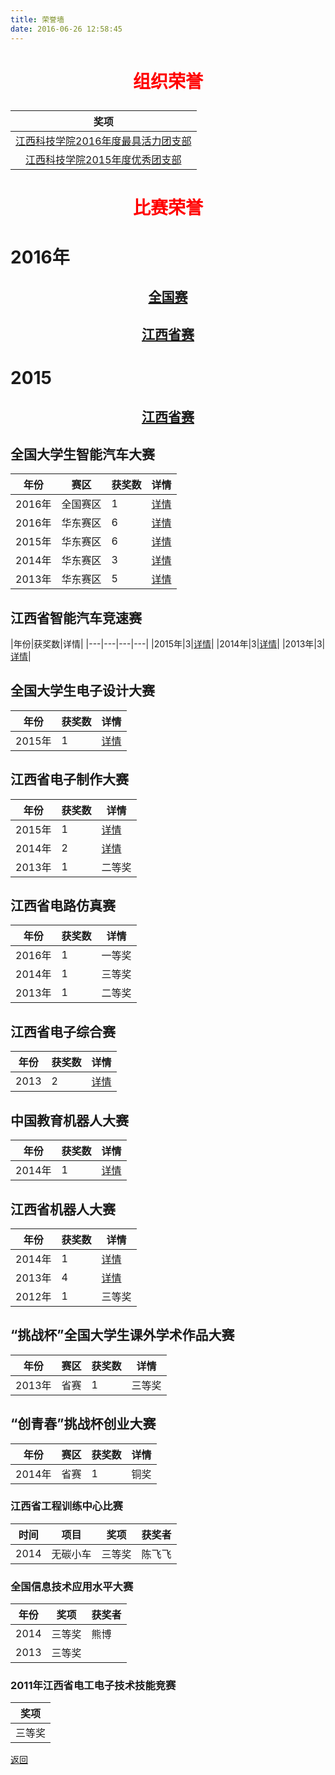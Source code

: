 ```yaml
---
title: 荣誉墙
date: 2016-06-26 12:58:45
---
```

# <p style="color:red;" align="center">组织荣誉</p>

|奖项|
|:---:|
|[江西科技学院2016年度最具活力团支部](./group/2016/)|
|[江西科技学院2015年度优秀团支部](./group/2015/)|

# <p style="color:red;" align="center">比赛荣誉</p>



# 2016年

## [<p align="center">全国赛</p>](./nationwide/2016/全国大学生汽车大赛/east/)

## [<p align="center">江西省赛</p>](./jiangxi/2016/全国大学生汽车大赛/east/)

# 2015

## [<p align="center">江西省赛</p>](./jiangxi/2015/)

## 全国大学生智能汽车大赛

|年份|赛区|获奖数|详情|
|---|---|---|---|
|2016年|全国赛区|1|[详情](nationwide/2016/全国大学生智能汽车大赛/nationwide/)|
|2016年|华东赛区|6|[详情](nationwide/2016/全国大学生智能汽车大赛/east/)|
|2015年|华东赛区|6|[详情](nationwide/2015/全国大学生智能汽车大赛/east/)|
|2014年|华东赛区|3|[详情](nationwide/2014/全国大学生智能汽车大赛/east/)|
|2013年|华东赛区|5|[详情](nationwide/2013/全国大学生智能汽车大赛/east/)|

## 江西省智能汽车竞速赛

|年份|获奖数|详情|
|---|---|---|---|
|2015年|3|[详情](jiangxi/2015/)|
|2014年|3|[详情](jiangxi/江西省智能汽车竞速赛/2014/)|
|2013年|3|[详情](jiangxi/江西省智能汽车竞速赛/2013/)|

## 全国大学生电子设计大赛

|年份|获奖数|详情|
|---|---|---|
|2015年|1|[详情](nationwide/2015/全国大学生电子设计大赛/国赛/)|


## 江西省电子制作大赛

|年份|获奖数|详情|
|---|---|---|
|2015年|1|[详情](jiangxi/江西省电子制作大赛/2015/)|
|2014年|2|[详情](jiangxi/江西省电子制作大赛/2014/)|
|2013年|1|二等奖|

## 江西省电路仿真赛
|年份|获奖数|详情|
|---|---|---|
|2016年|1|一等奖|
|2014年|1|三等奖|
|2013年|1|二等奖|


## 江西省电子综合赛
|年份|获奖数|详情|
|---|---|---|
|2013|2|[详情](jiangxi/江西省电子综合赛/2013/)|

## 中国教育机器人大赛
|年份|获奖数|详情|
|---|---|---|
|2014年|1|[详情](nationwide/2014/)|

## 江西省机器人大赛

|年份|获奖数|详情|
|---|---|---|
|2014年|1|[详情](jiangxi/江西省机器人大赛/2014/)|
|2013年|4|[详情](jiangxi/江西省机器人大赛/2013/)|
|2012年|1|三等奖|

## “挑战杯”全国大学生课外学术作品大赛
|年份|赛区|获奖数|详情|
|---|---|---|---|
|2013年|省赛|1|三等奖|

## “创青春”挑战杯创业大赛
|年份|赛区|获奖数|详情|
|---|---|---|---|
|2014年|省赛|1|铜奖|


### 江西省工程训练中心比赛
|时间|项目|奖项|获奖者|
|---|---|---|---|
|2014|无碳小车|三等奖|陈飞飞|


### 全国信息技术应用水平大赛
|年份|奖项|获奖者|
|---|---|---|
|2014|三等奖|熊博|
|2013|三等奖|||


### 2011年江西省电工电子技术技能竞赛
|奖项|
|:---:|
|三等奖|


[返回](../)